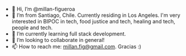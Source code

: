 - 👋 Hi, I’m @millan-figueroa
- 👀 I’m from Santiago, Chile. Currently residing in Los Angeles. I'm very interested in BIPOC in tech, food justice and tech, healing and tech, people and tech.
- 🌱 I’m currently learning full stack development.
- 💞️ I’m looking to collaborate in general!
- 📫 How to reach me: millan.fig@gmail.com. Gracias :)

<!---
millan-figueroa/millan-figueroa is a ✨ special ✨ repository because its `README.md` (this file) appears on your GitHub profile.
You can click the Preview link to take a look at your changes.
--->
